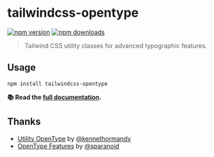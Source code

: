# tailwindcss-opentype

[![npm version][npm-img]][npm-url]
[![npm downloads][npm-dls]][npm-url]

> Tailwind CSS utility classes for advanced typographic features.

## Usage

```
npm install tailwindcss-opentype
```

**📚 Read the [full documentation](https://tailwindcss-opentype.netlify.app).**

## Thanks

-   [Utility OpenType](https://github.com/kennethormandy/utility-opentype) by [@kennethormandy](https://github.com/kennethormandy)
-   [OpenType Features](https://sparanoid.com/lab/opentype-features/) by [@sparanoid](https://github.com/sparanoid)

[npm-url]: https://www.npmjs.com/package/tailwindcss-opentype
[npm-img]: https://img.shields.io/npm/v/tailwindcss-opentype.svg?style=flat-square
[npm-dls]: https://img.shields.io/npm/dt/tailwindcss-opentype.svg?style=flat-square
